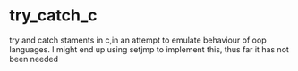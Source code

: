# try_catch_c
try and catch staments in c,in an attempt to emulate behaviour of oop languages. I might end up using setjmp to implement this, thus far it has not been needed

